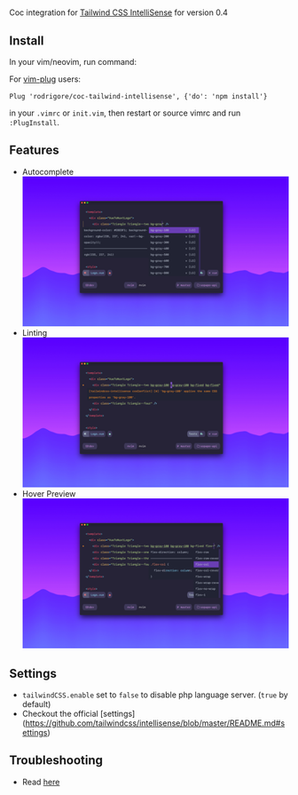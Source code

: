 #

Coc integration for [Tailwind CSS IntelliSense](https://github.com/tailwindcss/intellisense) for version 0.4

## Install

In your vim/neovim, run command:

For [vim-plug](https://github.com/junegunn/vim-plug) users:

```vim
Plug 'rodrigore/coc-tailwind-intellisense', {'do': 'npm install'}
```

in your `.vimrc` or `init.vim`, then restart or source vimrc and run `:PlugInstall`.

## Features
* Autocomplete
![autocomplete](/screenshoots/autocomplete.png?raw=true "Autocomplete")
* Linting
![linting](/screenshoots/linter.png?raw=true "Linting")
* Hover Preview
![hovere](/screenshoots/hover.png?raw=true "Hover")

## Settings

* `tailwindCSS.enable` set to `false` to disable php language server. (`true` by default)
* Checkout the official [settings] (https://github.com/tailwindcss/intellisense/blob/master/README.md#settings)

## Troubleshooting
* Read [here](https://github.com/tailwindcss/intellisense/blob/master/README.md#troubleshooting)
